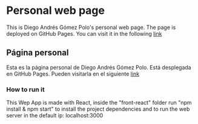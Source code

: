 # Personal web page
This is Diego Andrés Gómez Polo's personal  web page. The page is deployed on GitHub Pages.
You can visit it in the following [link](https://diegommezp28.github.io/pagina-personal/)

## Página personal
Esta es la página personal de Diego Andrés Gómez Polo. Está desplegada en GitHub Pages.
Pueden visitarla en el siguiente [link](https://diegommezp28.github.io/pagina-personal/)

### How to run it
This Wep App is made with React, inside the "front-react" folder run "npm install & npm start" to install the project dependencies and to run the web server in the default ip: localhost:3000
